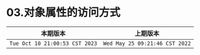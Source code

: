 # 03.对象属性的访问方式

|本期版本| 上期版本
|:---:|:---:
`Tue Oct 10 21:00:53 CST 2023` | `Wed May 25 09:21:46 CST 2022`